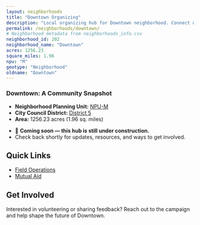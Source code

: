 ```yaml
---
layout: neighborhoods
title: "Downtown Organizing"
description: "Local organizing hub for Downtown neighborhood. Connect with field operations, mutual aid, and community organizing efforts."
permalink: /neighborhoods/downtown/
# Neighborhood metadata from neighborhoods_info.csv
neighborhood_id: 202
neighborhood_name: "Downtown"
acres: 1256.23
square_miles: 1.96
npu: "M"
geotype: "Neighborhood"
oldname: "Downtown"
---
```


### **Downtown: A Community Snapshot**

  * **Neighborhood Planning Unit:** [NPU-M](https://www.atlantaga.gov/government/departments/city-planning/neighborhood-planning-units/neighborhood-and-npu-contacts)
  * **City Council District:** [District 5](https://citycouncil.atlantaga.gov/council-members/antonio-lewis)
  * **Area:** 1256.23 acres (1.96 sq. miles)

- 🚧 **Coming soon — this hub is still under construction.**
- Check back shortly for updates, resources, and ways to get involved.

## Quick Links

- [Field Operations](./field-ops/)
- [Mutual Aid](./mutual-aid/)

## Get Involved

Interested in volunteering or sharing feedback? Reach out to the campaign and help shape the future of Downtown.
